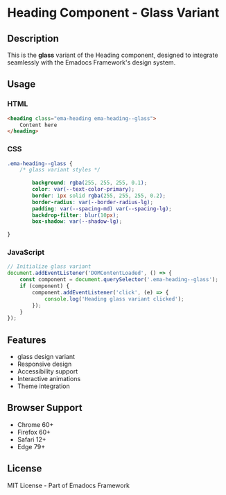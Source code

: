 # Heading Component - Glass Variant

## Description
This is the **glass** variant of the Heading component, designed to integrate seamlessly with the Emadocs Framework's design system.

## Usage

### HTML
```html
<heading class="ema-heading ema-heading--glass">
    Content here
</heading>
```

### CSS
```css
.ema-heading--glass {
    /* glass variant styles */
    
        background: rgba(255, 255, 255, 0.1);
        color: var(--text-color-primary);
        border: 1px solid rgba(255, 255, 255, 0.2);
        border-radius: var(--border-radius-lg);
        padding: var(--spacing-md) var(--spacing-lg);
        backdrop-filter: blur(10px);
        box-shadow: var(--shadow-lg);
    
}
```

### JavaScript
```javascript
// Initialize glass variant
document.addEventListener('DOMContentLoaded', () => {
    const component = document.querySelector('.ema-heading--glass');
    if (component) {
        component.addEventListener('click', (e) => {
            console.log('Heading glass variant clicked');
        });
    }
});
```

## Features
- glass design variant
- Responsive design
- Accessibility support
- Interactive animations
- Theme integration

## Browser Support
- Chrome 60+
- Firefox 60+
- Safari 12+
- Edge 79+

## License
MIT License - Part of Emadocs Framework

